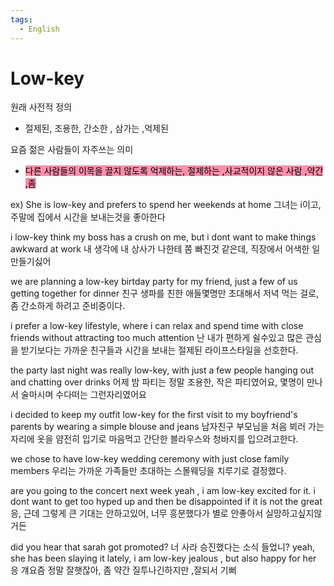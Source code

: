 ```yaml
---
tags:
  - English
---
```

# Low-key

원래 사전적 정의 
- 절제된, 조용한, 간소한 , 삼가는 ,억제된

요즘 젊은 사람들이 자주쓰는 의미
- <mark style="background: #FF5582A6;">다른 사람들의 이목을 끌지 않도록 억제하는, 절제하는 ,사교적이지 않은 사람 ,약간 ,좀</mark>

ex)
She is low-key and prefers to spend her weekends at home
그녀는 i이고, 주말에 집에서 시간을 보내는것을 좋아한다

i low-key think my boss has a crush on me, but i dont want to make things awkward at work
내 생각에 내 상사가 나한테 쫌 빠진것 같은데, 직장에서 어색한 일 만들기싫어

we are planning a low-key birtday party for my friend, just a few of us getting together for dinner
친구 생파를 친한 애들몇명만 초대해서 저녁 먹는 걸로, 좀 간소하게 하려고 준비중이다.

i prefer a low-key lifestyle, where i can relax and spend time with close friends without attracting too much attention
난 내가 편하게 쉴수있고 많은 관심을 받기보다는 가까운 친구들과 시간을 보내는 절제된 라이프스타일을 선호한다.

the party last night was really low-key, with just a few people hanging out and chatting over drinks
어제 밤 파티는 정말 조용한, 작은 파티였어요, 몇명이 만나서 술마시며 수다떠는 그런자리였어요

i decided to keep my outfit low-key for the first visit to my boyfriend's parents by wearing a simple blouse and jeans
남자친구 부모님을 처음 뵈러 가는 자리에 옷을 얌전히 입기로 마음먹고 간단한 블라우스와 청바지를 입으려고한다.

we chose to have low-key wedding ceremony with just close family members
우리는 가까운 가족들만 초대하는 스몰웨딩을 치루기로 결정했다.

are you going to the concert next week
yeah , i am low-key excited for it. i dont want to get too hyped up and then be disappointed if it is not the great
응, 근데 그렇게 큰 기대는 안하고있어, 너무 흥분했다가 별로 안좋아서 실망하고싶지않거든

did you hear that sarah got promoted?
너 사라 승진했다는 소식 들었니?
yeah, she has been slaying it lately, i am low-key jealous , but also happy for her
응 걔요즘 정말 잘햇잖아, 좀 약간 질투나긴하지만 ,잘되서 기뻐

